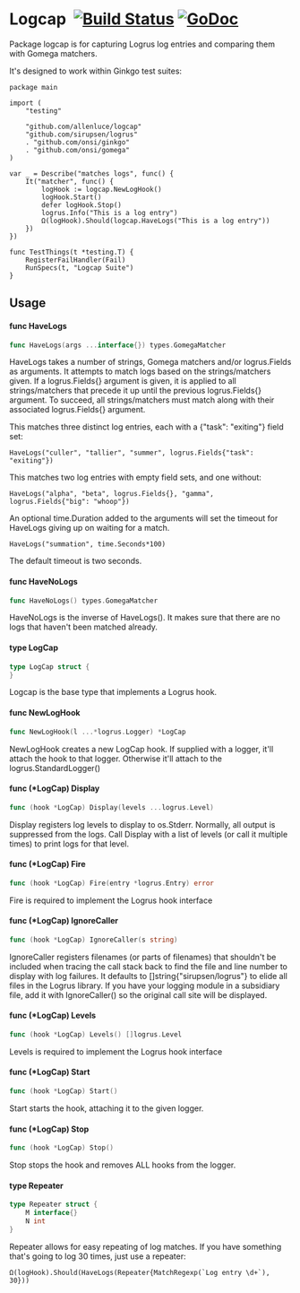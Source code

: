 # Logcap &nbsp;[![Build Status](https://travis-ci.org/allenluce/logcap.svg?branch=master)](https://travis-ci.org/allenluce/logcap)&nbsp;[![GoDoc](https://godoc.org/github.com/allenluce/logcap?status.svg)](https://godoc.org/github.com/allenluce/logcap)

Package logcap is for capturing Logrus log entries and comparing them with
Gomega matchers.

It's designed to work within Ginkgo test suites:

    package main

    import (
    	"testing"

    	"github.com/allenluce/logcap"
    	"github.com/sirupsen/logrus"
    	. "github.com/onsi/ginkgo"
    	. "github.com/onsi/gomega"
    )

    var _ = Describe("matches logs", func() {
    	It("matcher", func() {
    		logHook := logcap.NewLogHook()
    		logHook.Start()
    		defer logHook.Stop()
    		logrus.Info("This is a log entry")
    		Ω(logHook).Should(logcap.HaveLogs("This is a log entry"))
    	})
    })

    func TestThings(t *testing.T) {
    	RegisterFailHandler(Fail)
    	RunSpecs(t, "Logcap Suite")
    }

## Usage

#### func  HaveLogs

```go
func HaveLogs(args ...interface{}) types.GomegaMatcher
```
HaveLogs takes a number of strings, Gomega matchers and/or logrus.Fields as
arguments. It attempts to match logs based on the strings/matchers given. If a
logrus.Fields{} argument is given, it is applied to all strings/matchers that
precede it up until the previous logrus.Fields{} argument. To succeed, all
strings/matchers must match along with their associated logrus.Fields{}
argument.

This matches three distinct log entries, each with a {"task": "exiting"} field
set:

    HaveLogs("culler", "tallier", "summer", logrus.Fields{"task": "exiting"})

This matches two log entries with empty field sets, and one without:

    HaveLogs("alpha", "beta", logrus.Fields{}, "gamma", logrus.Fields{"big": "whoop"})

An optional time.Duration added to the arguments will set the timeout for
HaveLogs giving up on waiting for a match.

    HaveLogs("summation", time.Seconds*100)

The default timeout is two seconds.

#### func  HaveNoLogs

```go
func HaveNoLogs() types.GomegaMatcher
```
HaveNoLogs is the inverse of HaveLogs(). It makes sure that there are no logs
that haven't been matched already.

#### type LogCap

```go
type LogCap struct {
}
```

Logcap is the base type that implements a Logrus hook.

#### func  NewLogHook

```go
func NewLogHook(l ...*logrus.Logger) *LogCap
```
NewLogHook creates a new LogCap hook. If supplied with a logger, it'll attach
the hook to that logger. Otherwise it'll attach to the logrus.StandardLogger()

#### func (*LogCap) Display

```go
func (hook *LogCap) Display(levels ...logrus.Level)
```
Display registers log levels to display to os.Stderr. Normally, all output is
suppressed from the logs. Call Display with a list of levels (or call it
multiple times) to print logs for that level.

#### func (*LogCap) Fire

```go
func (hook *LogCap) Fire(entry *logrus.Entry) error
```
Fire is required to implement the Logrus hook interface

#### func (*LogCap) IgnoreCaller

```go
func (hook *LogCap) IgnoreCaller(s string)
```
IgnoreCaller registers filenames (or parts of filenames) that shouldn't be
included when tracing the call stack back to find the file and line number to
display with log failures. It defaults to []string{"sirupsen/logrus"} to elide
all files in the Logrus library. If you have your logging module in a subsidiary
file, add it with IgnoreCaller() so the original call site will be displayed.

#### func (*LogCap) Levels

```go
func (hook *LogCap) Levels() []logrus.Level
```
Levels is required to implement the Logrus hook interface

#### func (*LogCap) Start

```go
func (hook *LogCap) Start()
```
Start starts the hook, attaching it to the given logger.

#### func (*LogCap) Stop

```go
func (hook *LogCap) Stop()
```
Stop stops the hook and removes ALL hooks from the logger.

#### type Repeater

```go
type Repeater struct {
	M interface{}
	N int
}
```

Repeater allows for easy repeating of log matches. If you have something that's
going to log 30 times, just use a repeater:

    Ω(logHook).Should(HaveLogs(Repeater{MatchRegexp(`Log entry \d+`), 30}))
